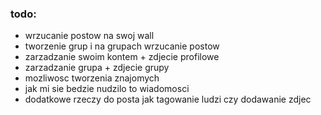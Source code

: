 ### todo:
- wrzucanie postow na swoj wall
- tworzenie grup i na grupach wrzucanie postow
- zarzadzanie swoim kontem + zdjecie profilowe
- zarzadzanie grupa + zdjecie grupy
- mozliwosc tworzenia znajomych
- jak mi sie bedzie nudzilo to wiadomosci
- dodatkowe rzeczy do posta jak tagowanie ludzi czy dodawanie zdjec
